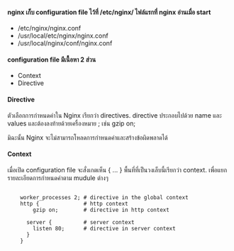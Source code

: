 
#### nginx เก็บ configuration file ไว้ที่ /etc/nginx/ ไฟล์แรกที่ nginx อ่านเมื่อ start

- /etc/nginx/nginx.conf
- /usr/local/etc/nginx/nginx.conf  
- /usr/local/nginx/conf/nginx.conf  

#### configuration file มีเนื้อหา 2 ส่วน

- Context
- Directive

#### Directive

ตัวเลือกการกำหนดค่าใน Nginx เรียกว่า directives. directive ประกอบไปด้วย name และ values และต้องลงท้ายด้วยเครื่องหมาย ; เช่น gzip on;  

มิฉะนั้น Nginx จะไม่สามารถโหลดการกำหนดค่าและสร้างข้อผิดพลาดได้


#### Context

เมื่อเปิด configuration file จะสั่งเกตเห็น { ... } พื้นที่ที่เป็นวงเล็บนี้เรียกว่า context. เพื่อแยกรายละเอียดการกำหนดค่าตาม mudule ต่างๆ

```

    worker_processes 2; # directive in the global context  
    http {              # http context  
        gzip on;        # directive in http context  

      server {          # server context  
        listen 80;      # directive in server context  
      }  
    }  

```
